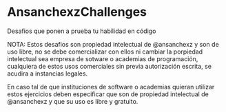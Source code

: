 # AnsanchexzChallenges

Desafios que ponen a prueba tu habilidad en código



NOTA: Estos desafios son propiedad intelectual de @ansanchexz y son de uso libre, no se debe comercializar con ellos ni cambiar la porpiedad intelectual sea empresa de sotware o academias de programación, cualquiera de estos usos comerciales sin previa autorización escrita, se acudira a instancias legales.

En caso tal de que instituciones de software o academias quieran utilizar estos ejercicios deben especificar que son de propiedad intelectual de @ansanchexz y que su uso es libre y gratuito.
